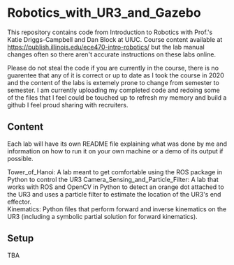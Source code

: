 # Robotics_with_UR3_and_Gazebo
This repository contains code from Introduction to Robotics with Prof.'s Katie Driggs-Campbell and Dan Block at UIUC. Course content available at https://publish.illinois.edu/ece470-intro-robotics/ but the lab manual changes often so there aren't accurate instructions on these labs online.  

Please do not steal the code if you are currently in the course, there is no guarentee that any of it is correct or up to date as I took the course in 2020 and the content of the labs is extemely prone to change from semester to semester. I am currently uploading my completed code and redoing some of the files that I feel could be touched up to refresh my memory and build a github I feel proud sharing with recruiters.

## Content
Each lab will have its own README file explaining what was done by me and information on how to run it on your own machine or a demo of its output if possible.  
  
Tower_of_Hanoi: A lab meant to get comfortable using the ROS package in Python to control the UR3
Camera_Sensing_and_Particle_Filter: A lab that works with ROS and OpenCV in Python to detect an orange dot attached to the UR3 and uses a particle filter to estimate the location of the UR3's end effector.  
Kinematics: Python files that perform forward and inverse kinematics on the UR3 (including a symbolic partial solution for forward kinematics).

## Setup
TBA
